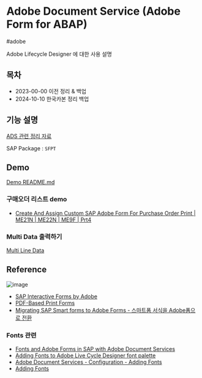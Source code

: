 # Adobe Document Service (Adobe Form for ABAP)
#adobe

Adobe Lifecycle Designer 에 대한 사용 설명

## 목차

- 2023-00-00 이전 정리 & 백업
- 2024-10-10 한국카본 정리 백업

## 기능 설명

[ADS 관련 정리 자료](https://github.com/loopat666/my-abap-wiki/blob/46765035cfe12ae05e221076bba4ecab8d4e6c2b/Daily/2023-09-23%20Adobe%20Forms%20Design.md#adobe-forms-design)

SAP Package : `SFPT`

## Demo

[Demo README.md](https://github.com/loopat666/my-abap-ads/blob/362bd6493340badf42c5ece18dcf8bf6c49c020d/ads%20demo.md)

### 구매오더 리스트 demo

- [Create And Assign Custom SAP Adobe Form For Purchase Order Print | ME21N | ME22N | ME9F | Prt4](https://www.youtube.com/watch?v=gKrm8m60Ct8&list=PLl_MEz33D2N1Pn1K0N3phmwkGGMaEvcn2&index=31)


### Multi Data 출력하기

[Multi Line Data](https://github.com/loopat666/my-abap-ads/blob/80d86c334bf18ae23b92fb144a88f40214b1e1e0/2024-06-05%20%EB%A9%80%ED%8B%B0%EB%9D%BC%EC%9D%B8%20%EA%B5%AC%ED%98%84%20%EB%B0%A9%EB%B2%95.md)



## Reference

![image](https://github.com/loopat666/my-abap-ads/assets/99716769/265a59d1-993a-49db-9558-86001e2bd4a7)

- [SAP Interactive Forms by Adobe](https://help.sap.com/docs/SAP_NETWEAVER_700/109111ab6c531014b0f4bc2b77d18606/b764348655fb46149098d95bdca103d0.html)
- [PDF-Based Print Forms](https://help.sap.com/docs/SAP_NETWEAVER_700/109111ab6c531014b0f4bc2b77d18606/c84adf7ba13c4ac1b4600d4df15f8b84.html)
- [Migrating SAP Smart forms to Adobe Forms - 스마트폼 서식을 Adobe폼으로 전환](https://community.sap.com/t5/application-development-blog-posts/migrating-sap-smart-forms-to-adobe-forms/ba-p/13942881)


### Fonts 관련

- [Fonts and Adobe Forms in SAP with Adobe Document Services](https://joeysbasisblog.blogspot.com/2009/11/fonts-and-adobe-forms-in-sap-with-adobe.html)
- [Adding Fonts to Adobe Live Cycle Designer font palette](https://community.sap.com/t5/technology-q-a/adding-fonts-to-adobe-live-cycle-designer-font-palette/qaq-p/3723874)
- [Adobe Document Services - Configuration - Adding Fonts](https://help.sap.com/docs/SAP_NETWEAVER_700/12a7497b6c5310148097c50358d4118c/4b95ae9c26f26e83e10000000a421937.html?locale=en-US)
- [Adding Fonts ](https://help.sap.com/doc/saphelp_scm700_ehp01/7.0.1/en-US/d0/cdf29623c8432fa1545df5f43176de/content.htm?no_cache=true#:~:text=Procedure%20To%20add%20fonts%20proceed%20as%20follows%3A%201.,step.%203.%20Copy%20your%20fonts%20into%20the%20%2Fusr%2Fsap%2F%3CSID%3E%2FSYS%2Fglobal%2FAdobeDocumentServices%2F)
